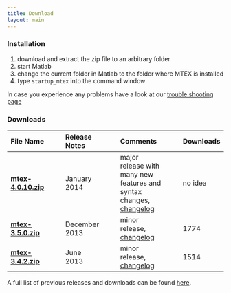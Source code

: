 ```yaml
---
title: Download
layout: main
---
```


### Installation ###

1. download and extract the zip file to an arbitrary folder
2. start Matlab
3. change the current folder in Matlab to the folder where MTEX is installed
4. type `startup_mtex` into the command window

In case you experience any problems have a look at our [trouble shooting page]()

### Downloads ###

File Name  |||  Release Notes||| Comments ||| Downloads
:-|-|-|:-|-|-|:-|-|-|-
[**mtex-4.0.10.zip**](https://github.com/mtex-toolbox/mtex/releases/download/mtex-4.0.19/mtex-4.0.10.zip) ||| January 2014    ||| major release with many new features and syntax changes, [changelog](files/doc/changelog.html) ||| no idea
[**mtex-3.5.0.zip**](http://mtex.googlecode.com/files/mtex-3.5.0.zip) ||| December 2013   ||| minor release, [changelog]()||| 1774
[**mtex-3.4.2.zip**](http://mtex.googlecode.com/files/mtex-3.4.2.zip) ||| June 2013       ||| minor release, [changelog]()||| 1514

A full list of previous releases and downloads can be found [here](http://code.google.com/p/mtex/downloads/list).

<script src="js/jquery.min.js"></script>
<script src="js/bootstrap.min.js"></script>
<script src="js/jquery.timeago.js"></script>
<script src="js/jquery.fancybox.pack.js?v=2.1.5"></script>

<script type="text/javascript">
    $(document).ready(function () {
        GetLatestReleaseInfo();
    });

    function GetLatestReleaseInfo() {
        $.getJSON("https://api.github.com/repos/ShareX/ShareX/releases").done(function (json) {
            var release = json[0];
            var asset = release.assets[0];
            var downloadURL = "https://github.com/ShareX/ShareX/releases/download/" + release.tag_name + "/" + asset.name;
            var downloadCount = 0;
            for (var i = 0; i < release.assets.length; i++) {
                downloadCount += release.assets[i].download_count;
            }
            var releaseInfo = release.name + " was updated " + $.timeago(asset.updated_at) + " and downloaded " + downloadCount + " times.";
            $(".sharex-download").attr("href", downloadURL);
            $(".release-info").text(releaseInfo);
            $(".release-info").fadeIn("slow");
        });
    }
</script>

